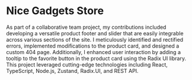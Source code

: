 # Nice Gadgets Store

As part of a collaborative team project, my contributions included developing a versatile product footer and slider that are easily integrable across various sections of the site. I meticulously identified and rectified errors, implemented modifications to the product card, and designed a custom 404 page. Additionally, I enhanced user interaction by adding a tooltip to the favorite button in the product card using the Radix UI library. This project leveraged cutting-edge technologies including React, TypeScript, Node.js, Zustand, Radix.UI, and REST API.
